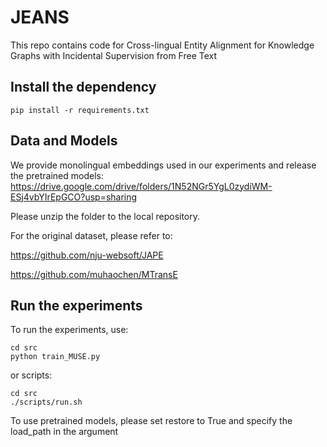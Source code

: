 # JEANS
This repo contains code for Cross-lingual Entity Alignment for Knowledge Graphs with Incidental Supervision from Free Text

## Install the dependency 
```
pip install -r requirements.txt
```


## Data and Models
We provide monolingual embeddings used in our experiments and release the pretrained models: https://drive.google.com/drive/folders/1N52NGr5YgL0zydiWM-ESj4vbYIrEpGCO?usp=sharing

Please unzip the folder to the local repository.

For the original dataset, please refer to: 

https://github.com/nju-websoft/JAPE

https://github.com/muhaochen/MTransE


## Run the experiments
To run the experiments, use:
```
cd src
python train_MUSE.py
```

or scripts:
```
cd src
./scripts/run.sh
```

To use pretrained models, please set restore to True and specify the load_path in the argument
